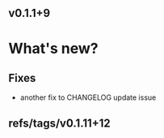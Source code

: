 ## v0.1.1+9
# What's new?

## Fixes
- another fix to CHANGELOG update issue

## refs/tags/v0.1.11+12
